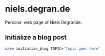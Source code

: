# niels.degran.de

Personal web page of Niels Degrande.

## Initialize a blog post

```bash
make initialize_blog TOPIC="Topic goes here"
```
